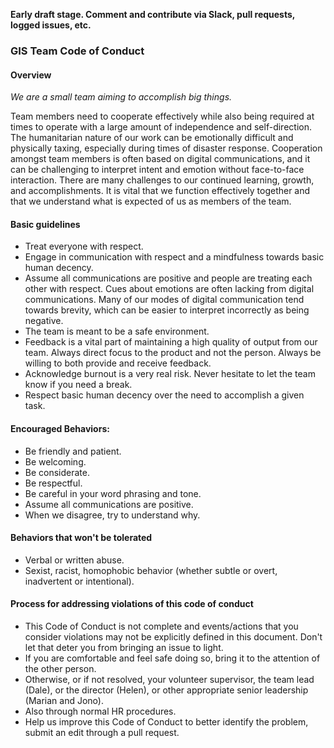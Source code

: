 **Early draft stage. Comment and contribute via Slack, pull requests, logged issues, etc.**

### GIS Team Code of Conduct

#### Overview
*We are a small team aiming to accomplish big things.* 

Team members need to cooperate effectively while also being required at times to operate with a large amount of independence and self-direction. The humanitarian nature of our work can be emotionally difficult and physically taxing, especially during times of disaster response. Cooperation amongst team members is often based on digital communications, and it can be challenging to interpret intent and emotion without face-to-face interaction. There are many challenges to our continued learning, growth, and accomplishments. It is vital that we function effectively together and that we understand what is expected of us as members of the team.

#### Basic guidelines
- Treat everyone with respect.
- Engage in communication with respect and a mindfulness towards basic human decency.
- Assume all communications are positive and people are treating each other with respect. Cues about emotions are often lacking from digital communications. Many of our modes of digital communication tend towards brevity, which can be easier to interpret incorrectly as being negative.
- The team is meant to be a safe environment.
- Feedback is a vital part of maintaining a high quality of output from our team. Always direct focus to the product and not the person. Always be willing to both provide and receive feedback.
- Acknowledge burnout is a very real risk. Never hesitate to let the team know if you need a break.
- Respect basic human decency over the need to accomplish a given task.

#### Encouraged Behaviors: 

- Be friendly and patient.
- Be welcoming.
- Be considerate.
- Be respectful.
- Be careful in your word phrasing and tone.
- Assume all communications are positive.
- When we disagree, try to understand why.

#### Behaviors that won't be tolerated
- Verbal or written abuse.
- Sexist, racist, homophobic behavior (whether subtle or overt, inadvertent or intentional).

#### Process for addressing violations of this code of conduct
- This Code of Conduct is not complete and events/actions that you consider violations may not be explicitly defined in this document. Don't let that deter you from bringing an issue to light.
- If you are comfortable and feel safe doing so, bring it to the attention of the other person.
- Otherwise, or if not resolved, your volunteer supervisor, the team lead (Dale), or the director (Helen), or other appropriate senior leadership (Marian and Jono).
- Also through normal HR procedures.
- Help us improve this Code of Conduct to better identify the problem, submit an edit through a pull request.
